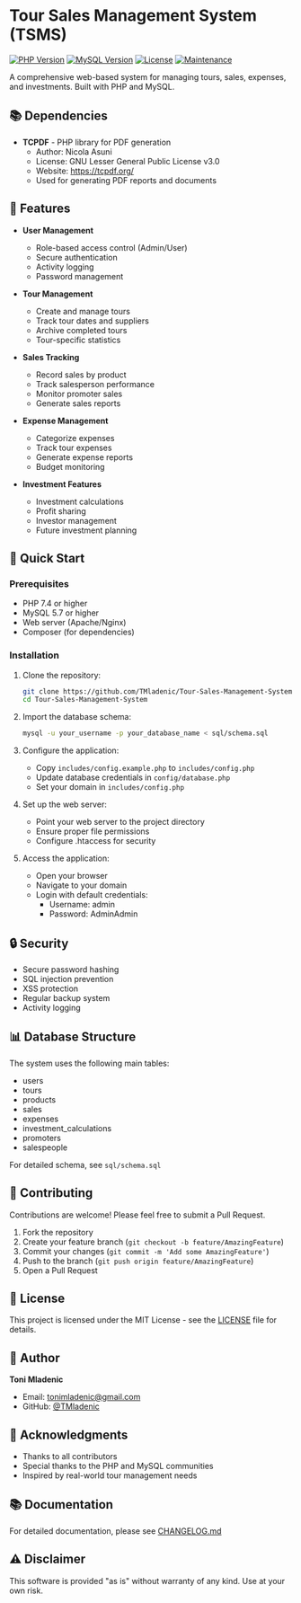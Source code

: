# Tour Sales Management System (TSMS)

[![PHP Version](https://img.shields.io/badge/PHP-7.4%2B-blue.svg)](https://php.net)
[![MySQL Version](https://img.shields.io/badge/MySQL-5.7%2B-orange.svg)](https://mysql.com)
[![License](https://img.shields.io/badge/License-MIT-green.svg)](LICENSE)
[![Maintenance](https://img.shields.io/badge/Maintained-yes-green.svg)](https://github.com/TMladenic/Tour-Sales-Management-System/graphs/commit-activity)

A comprehensive web-based system for managing tours, sales, expenses, and investments. Built with PHP and MySQL.

## 📚 Dependencies

- **TCPDF** - PHP library for PDF generation
  - Author: Nicola Asuni
  - License: GNU Lesser General Public License v3.0
  - Website: https://tcpdf.org/
  - Used for generating PDF reports and documents

## 🌟 Features

- **User Management**
  - Role-based access control (Admin/User)
  - Secure authentication
  - Activity logging
  - Password management

- **Tour Management**
  - Create and manage tours
  - Track tour dates and suppliers
  - Archive completed tours
  - Tour-specific statistics

- **Sales Tracking**
  - Record sales by product
  - Track salesperson performance
  - Monitor promoter sales
  - Generate sales reports

- **Expense Management**
  - Categorize expenses
  - Track tour expenses
  - Generate expense reports
  - Budget monitoring

- **Investment Features**
  - Investment calculations
  - Profit sharing
  - Investor management
  - Future investment planning

## 🚀 Quick Start

### Prerequisites
- PHP 7.4 or higher
- MySQL 5.7 or higher
- Web server (Apache/Nginx)
- Composer (for dependencies)

### Installation

1. Clone the repository:
   ```bash
   git clone https://github.com/TMladenic/Tour-Sales-Management-System.git
   cd Tour-Sales-Management-System
   ```

2. Import the database schema:
   ```bash
   mysql -u your_username -p your_database_name < sql/schema.sql
   ```

3. Configure the application:
   - Copy `includes/config.example.php` to `includes/config.php`
   - Update database credentials in `config/database.php`
   - Set your domain in `includes/config.php`

4. Set up the web server:
   - Point your web server to the project directory
   - Ensure proper file permissions
   - Configure .htaccess for security

5. Access the application:
   - Open your browser
   - Navigate to your domain
   - Login with default credentials:
     - Username: admin
     - Password: AdminAdmin

## 🔒 Security

- Secure password hashing
- SQL injection prevention
- XSS protection
- Regular backup system
- Activity logging

## 📊 Database Structure

The system uses the following main tables:
- users
- tours
- products
- sales
- expenses
- investment_calculations
- promoters
- salespeople

For detailed schema, see `sql/schema.sql`

## 🤝 Contributing

Contributions are welcome! Please feel free to submit a Pull Request.

1. Fork the repository
2. Create your feature branch (`git checkout -b feature/AmazingFeature`)
3. Commit your changes (`git commit -m 'Add some AmazingFeature'`)
4. Push to the branch (`git push origin feature/AmazingFeature`)
5. Open a Pull Request

## 📝 License

This project is licensed under the MIT License - see the [LICENSE](LICENSE) file for details.

## 👤 Author

**Toni Mladenic**
- Email: tonimladenic@gmail.com
- GitHub: [@TMladenic](https://github.com/TMladenic)

## 🙏 Acknowledgments

- Thanks to all contributors
- Special thanks to the PHP and MySQL communities
- Inspired by real-world tour management needs

## 📚 Documentation

For detailed documentation, please see [CHANGELOG.md](CHANGELOG.md)

## ⚠️ Disclaimer

This software is provided "as is" without warranty of any kind. Use at your own risk. 
